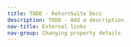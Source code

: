 ```yaml
---
title: TODO - ReturnSuite Docs
description: TODO - Add a description
nav-title: External links
nav-group: Changing property details
---
```

